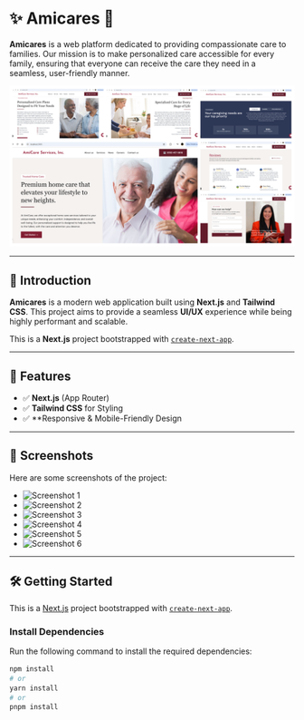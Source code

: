# ✨ **Amicares** 🌟

**Amicares** is a web platform dedicated to providing compassionate care to families. Our mission is to make personalized care accessible for every family, ensuring that everyone can receive the care they need in a seamless, user-friendly manner.

![Amicares Screenshot](https://github.com/Silent-Child13/amicares/blob/535c1a62f04b2ebfd71179dae2fa4ed1b6a726e9/amicares/public/Screenshots/photo-collage.png.png)

---

## 🚀 **Introduction**

**Amicares** is a modern web application built using **Next.js** and **Tailwind CSS**. This project aims to provide a seamless **UI/UX** experience while being highly performant and scalable.

This is a **Next.js** project bootstrapped with [`create-next-app`](https://github.com/vercel/next.js/tree/canary/packages/create-next-app).

---

## 🎨 **Features**

- ✅ **Next.js** (App Router)
- ✅ **Tailwind CSS** for Styling
- ✅ **Responsive & Mobile-Friendly Design

---

## 📸 **Screenshots**

Here are some screenshots of the project:

- ![Screenshot 1](public/Screenshots/ss1.png)
- ![Screenshot 2](public/Screenshots/ss2.png)
- ![Screenshot 3](public/Screenshots/ss3.png)
- ![Screenshot 4](public/Screenshots/ss4.png)
- ![Screenshot 5](public/Screenshots/ss5.png)
- ![Screenshot 6](public/Screenshots/ss6.png)

---

## 🛠 **Getting Started**

This is a [Next.js](https://nextjs.org) project bootstrapped with [`create-next-app`](https://github.com/vercel/next.js/tree/canary/packages/create-next-app).

### Install Dependencies

Run the following command to install the required dependencies:

```bash
npm install
# or
yarn install
# or
pnpm install
